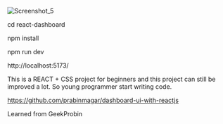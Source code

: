 ![Screenshot_5](https://github.com/khamid4575/react-dashboard/assets/100706323/e16497eb-ffbd-4311-8540-3a96517707e5)

cd react-dashboard

npm install

npm run dev

http://localhost:5173/

This is a REACT + CSS project for beginners and this project can still be improved a lot. So young programmer start writing code.

https://github.com/prabinmagar/dashboard-ui-with-reactjs

Learned from GeekProbin
